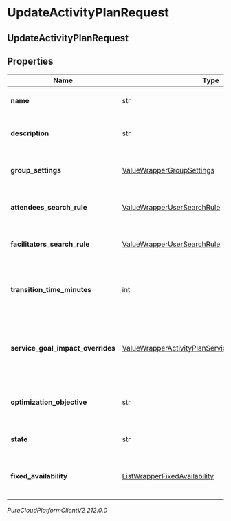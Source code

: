 # UpdateActivityPlanRequest

## UpdateActivityPlanRequest

## Properties

|Name | Type | Description | Notes|
|------------ | ------------- | ------------- | -------------|
| **name** | str | The name of the activity plan | [optional] |
| **description** | str | The description of the activity plan | [optional] |
| **group_settings** | [ValueWrapperGroupSettings](ValueWrapperGroupSettings) | Group settings for the activity plan | [optional] |
| **attendees_search_rule** | [ValueWrapperUserSearchRule](ValueWrapperUserSearchRule) | Attendee search rule for this activity plan | [optional] |
| **facilitators_search_rule** | [ValueWrapperUserSearchRule](ValueWrapperUserSearchRule) | Facilitator search rule for this activity plan | [optional] |
| **transition_time_minutes** | int | Transition time in minutes between facilitated sessions | [optional] |
| **service_goal_impact_overrides** | [ValueWrapperActivityPlanServiceGoalImpactOverrides](ValueWrapperActivityPlanServiceGoalImpactOverrides) | Allowable service goal impact override settings for this activity plan | [optional] |
| **optimization_objective** | str | The optimization objective of this activity plan | [optional] |
| **state** | str | The state of this activity plan | [optional] |
| **fixed_availability** | [ListWrapperFixedAvailability](ListWrapperFixedAvailability) | Fixed availability configuration for the activity plan | [optional] |



_PureCloudPlatformClientV2 212.0.0_
